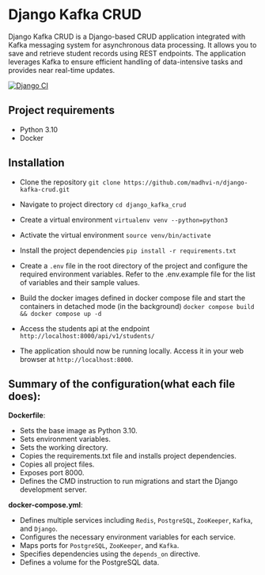 # Django Kafka CRUD
Django Kafka CRUD is a Django-based CRUD application integrated with Kafka messaging system for asynchronous data processing. It allows you to save and retrieve student records using REST endpoints. The application leverages Kafka to ensure efficient handling of data-intensive tasks and provides near real-time updates.

[![Django CI](https://github.com/madhvi-n/store-monitoring/actions/workflows/django.yml/badge.svg)](https://github.com/madhvi-n/store-monitoring/actions/workflows/django.yml)


## Project requirements
- Python 3.10
- Docker

## Installation
- Clone the repository `git clone https://github.com/madhvi-n/django-kafka-crud.git`

- Navigate to project directory `cd django_kafka_crud`


- Create a virtual environment `virtualenv venv --python=python3`

- Activate the virtual environment `source venv/bin/activate`

- Install the project dependencies `pip install -r requirements.txt`


- Create a `.env` file in the root directory of the project and configure the required environment variables. Refer to the .env.example file for the list of variables and their sample values.


 - Build the docker images defined in docker compose file and start the containers in detached mode (in the background) `docker compose build && docker compose up -d`


- Access the students api at the endpoint `http://localhost:8000/api/v1/students/`


- The application should now be running locally. Access it in your web browser at `http://localhost:8000`.



## Summary of the configuration(what each file does):
**Dockerfile**:
- Sets the base image as Python 3.10.
- Sets environment variables.
- Sets the working directory.
- Copies the requirements.txt file and installs project dependencies.
- Copies all project files.
- Exposes port 8000.
- Defines the CMD instruction to run migrations and start the Django development server.

**docker-compose.yml**:
- Defines multiple services including `Redis`, `PostgreSQL`, `ZooKeeper`, `Kafka`, and `Django`.
- Configures the necessary environment variables for each service.
- Maps ports for `PostgreSQL`, `ZooKeeper`, and `Kafka`.
- Specifies dependencies using the `depends_on` directive.
- Defines a volume for the PostgreSQL data.
